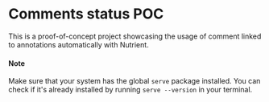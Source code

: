 # Comments status POC

This is a proof-of-concept project showcasing the usage of comment linked to annotations automatically with Nutrient.

#### Note
Make sure that your system has the global `serve` package installed. You can check if it's already installed by running `serve --version` in your terminal.
